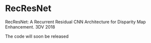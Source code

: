 # RecResNet
RecResNet: A Recurrent Residual CNN Architecture for Disparity  Map Enhancement. 3DV 2018 

The code will soon be released
